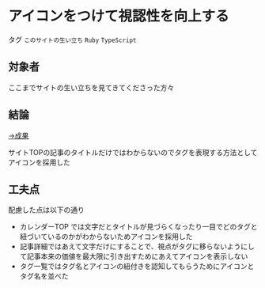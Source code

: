 # アイコンをつけて視認性を向上する

タグ `このサイトの生い立ち` `Ruby` `TypeScript`

## 対象者

ここまでサイトの生い立ちを見てきてくださった方々

## 結論

[→成果](https://github.com/shimomuh/shimomuh.github.io/commit/05c7e8ae1e11488359d72d692f8c4ac4cb8a8121)

サイトTOPの記事のタイトルだけではわからないのでタグを表現する方法としてアイコンを採用した

## 工夫点

配慮した点は以下の通り

* カレンダーTOP では文字だとタイトルが見づらくなったり一目でどのタグと紐づいているのかがわからないためアイコンを採用した
* 記事詳細ではあえて文字だけにすることで、視点がタグに移らないようにして記事本来の価値を最大限に引き出すためにあえてアイコンを表示しない
* タグ一覧ではタグ名とアイコンの紐付きを認知してもらうためにアイコンとタグ名を並べた
